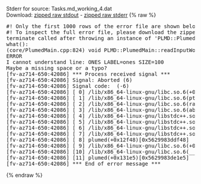 Stderr for source:  Tasks.md_working_4.dat   
Download: [zipped raw stdout](Tasks.md_working_4.dat.plumed.stdout.txt.zip) - [zipped raw stderr](Tasks.md_working_4.dat.plumed.stderr.txt.zip) 
{% raw %}
<pre>
#! Only the first 1000 rows of the error file are shown below
#! To inspect the full error file, please download the zipped raw stderr file above
terminate called after throwing an instance of 'PLMD::Plumed::ExceptionError'
what():
(core/PlumedMain.cpp:824) void PLMD::PlumedMain::readInputWords(const std::vector<std::__cxx11::basic_string<char> >&)
ERROR
I cannot understand line: ONES LABEL=ones SIZE=100
Maybe a missing space or a typo?
[fv-az714-650:42086] *** Process received signal ***
[fv-az714-650:42086] Signal: Aborted (6)
[fv-az714-650:42086] Signal code:  (-6)
[fv-az714-650:42086] [ 0] /lib/x86_64-linux-gnu/libc.so.6(+0x42520)[0x7f2c9ec42520]
[fv-az714-650:42086] [ 1] /lib/x86_64-linux-gnu/libc.so.6(pthread_kill+0x12c)[0x7f2c9ec969fc]
[fv-az714-650:42086] [ 2] /lib/x86_64-linux-gnu/libc.so.6(raise+0x16)[0x7f2c9ec42476]
[fv-az714-650:42086] [ 3] /lib/x86_64-linux-gnu/libc.so.6(abort+0xd3)[0x7f2c9ec287f3]
[fv-az714-650:42086] [ 4] /lib/x86_64-linux-gnu/libstdc++.so.6(+0xa2b9e)[0x7f2c9f0a2b9e]
[fv-az714-650:42086] [ 5] /lib/x86_64-linux-gnu/libstdc++.so.6(+0xae20c)[0x7f2c9f0ae20c]
[fv-az714-650:42086] [ 6] /lib/x86_64-linux-gnu/libstdc++.so.6(+0xae277)[0x7f2c9f0ae277]
[fv-az714-650:42086] [ 7] /lib/x86_64-linux-gnu/libstdc++.so.6(__cxa_rethrow+0x4b)[0x7f2c9f0ae52b]
[fv-az714-650:42086] [ 8] plumed(+0x12f48)[0x5629983ddf48]
[fv-az714-650:42086] [ 9] /lib/x86_64-linux-gnu/libc.so.6(+0x29d90)[0x7f2c9ec29d90]
[fv-az714-650:42086] [10] /lib/x86_64-linux-gnu/libc.so.6(__libc_start_main+0x80)[0x7f2c9ec29e40]
[fv-az714-650:42086] [11] plumed(+0x131e5)[0x5629983de1e5]
[fv-az714-650:42086] *** End of error message ***
</pre>
{% endraw %}
